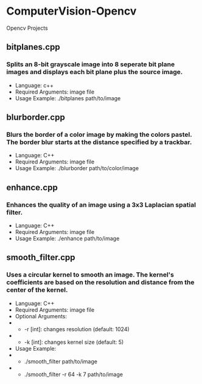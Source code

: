 # ComputerVision-Opencv
Opencv Projects

## bitplanes.cpp
### Splits an 8-bit grayscale image into 8 seperate bit plane images and displays each bit plane plus the source image.
- Language: c++
- Required Arguments: image file 
- Usage Example: ./bitplanes path/to/image

## blurborder.cpp
### Blurs the border of a color image by making the colors pastel. The border blur starts at the distance specified by a trackbar.
- Language: C++
- Required Arguments: image file
- Usage Example: ./blurborder path/to/color/image

## enhance.cpp
### Enhances the quality of an image using a 3x3 Laplacian spatial filter.
- Language: C++
- Required Arguments: image file
- Usage Example: ./enhance path/to/image

## smooth_filter.cpp
### Uses a circular kernel to smooth an image. The kernel's coefficients are based on the resolution and distance from the center of the kernel.
- Language: C++
- Required Arguments: image file
- Optional Arguments: 
- - -r [int]: changes resolution (default: 1024)
- - -k [int]: changes kernel size (default: 5)
- Usage Example:
- - ./smooth_filter path/to/image
- - ./smooth_filter -r 64 -k 7 path/to/image
